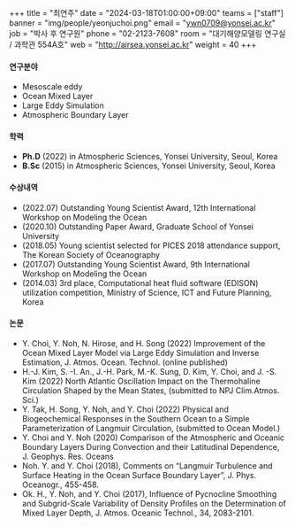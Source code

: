 +++
title = "최연주"
date = "2024-03-18T01:00:00+09:00"
teams = ["staff"]
banner = "img/people/yeonjuchoi.png"
email = "ywn0709@yonsei.ac.kr"
job = "박사 후 연구원"
phone = "02-2123-7608"
room = "대기해양모델링 연구실 / 과학관 554A호"
web = "http://airsea.yonsei.ac.kr"
weight = 40
+++

#### 연구분야
+ Mesoscale eddy
+ Ocean Mixed Layer
+ Large Eddy Simulation
+ Atmospheric Boundary Layer

#### 학력
+ **Ph.D** (2022) in Atmospheric Sciences, Yonsei University, Seoul, Korea
+ **B.Sc** (2015) in Atmospheric Sciences, Yonsei University, Seoul, Korea

#### 수상내역
+ (2022.07) Outstanding Young Scientist Award, 12th International Workshop on Modeling the Ocean
+ (2020.10) Outstanding Paper Award, Graduate School of Yonsei University
+ (2018.05) Young scientist selected for PICES 2018 attendance support, The Korean
Society of Oceanography
+ (2017.07) Outstanding Young Scientist Award, 9th International Workshop on
Modeling the Ocean
+ (2014.03) 3rd place, Computational heat fluid software (EDISON) utilization
competition, Ministry of Science, ICT and Future Planning, Korea

#### 논문
+ Y. Choi, Y. Noh, N. Hirose, and H. Song (2022) Improvement of the Ocean Mixed Layer Model via Large Eddy Simulation and Inverse Estimation, J. Atmos. Ocean. Technol. (online published)
+ H.-J. Kim, S. -I. An., J.-H. Park, M.-K. Sung, D. Kim, Y. Choi, and J. -S. Kim (2022) North Atlantic Oscillation Impact on the Thermohaline Circulation Shaped by the Mean States, (submitted to NPJ Clim.Atmos. Sci.)
+ Y. Tak, H. Song, Y. Noh, and Y. Choi (2022) Physical and Biogeochemical Responses in the Southern Ocean to a Simple Parameterization of Langmuir Circulation, (submitted to Ocean Model.)
+ Y. Choi and Y. Noh (2020) Comparison of the Atmospheric and Oceanic Boundary Layers During Convection and their Latitudinal Dependence, J. Geophys. Res. Oceans
+ Noh. Y. and Y. Choi (2018), Comments on “Langmuir Turbulence and Surface Heating in the Ocean Surface Boundary Layer”, J. Phys. Oceanogr., 455-458.
+ Ok. H., Y. Noh, and Y. Choi (2017), Influence of Pycnocline Smoothing and Subgrid-Scale Variability of Density Profiles on the Determination of Mixed Layer Depth, J. Atmos. Oceanic Technol., 34, 2083-2101.
